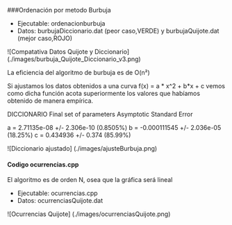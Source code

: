 ###Ordenación por metodo Burbuja

- Ejecutable: ordenacionburbuja
- Datos: burbujaDiccionario.dat (peor caso,VERDE) y burbujaQuijote.dat (mejor caso,ROJO)

![Compatativa Datos Quijote y Diccionario]
(./images/burbuja_Quijote_Diccionario_v3.png)

La eficiencia del algoritmo de burbuja es de O(n²)

Si ajustamos los datos obtenidos a una curva f(x) = a * x^2 + b*x + c vemos como dicha función acota superiormente los valores que habíamos obtenido de manera empírica.


DICCIONARIO
Final set of parameters            Asymptotic Standard Error

a               = 2.71135e-08      +/- 2.306e-10    (0.8505%)
b               = -0.000111545     +/- 2.036e-05    (18.25%)
c               = 0.434936         +/- 0.374        (85.99%)


![Diccionario ajustado]
(./images/ajusteBurbuja.png)

#### Codigo ocurrencias.cpp
El algoritmo es de orden N, osea que la gráfica será lineal
- Ejecutable: ocurrencias.cpp
- Datos: ocurrenciasQuijote.dat

![Ocurrencias Quijote]
(./images/ocurrenciasQuijote.png)




